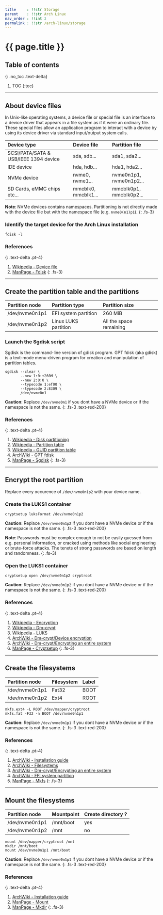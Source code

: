 ```yaml
---
title     : !!str Storage
parent    : !!str Arch Linux
nav_order : !!int 2
permalink : !!str /arch-linux/storage
---
```


# {{ page.title }}

## Table of contents
{: .no_toc .text-delta}

1. TOC
{:toc}

---

## About device files

In Unix-like operating systems, a device file or special file is an interface to a device driver that appears in a file system as if it were an ordinary file. These special files allow an application program to interact with a device by using its device driver via standard input/output system calls.

| Device type                           | Device file         | Partition file          |
| :------------------------------------ | :------------------ | :---------------------- |
| SCSI/PATA/SATA & USB/IEEE 1394 device | sda, sdb...         | sda1, sda2...           |
| IDE device                            | hda, hdb...         | hda1, hda2...           |
| NVMe device                           | nvme0, nvme1...     | nvme0n1p1, nvme0n1p2... |
| SD Cards, eMMC chips etc...           | mmcblk0, mmcblk1... | mmcblk0p1, mmcblk0p2... |

**Note**: NVMe devices contains namespaces. Partitioning is not directly made with the device file but with the namespace file (e.g. `nvme0(n1)p1`).
{: .fs-3}

### Identify the target device for the Arch Linux installation

```
fdisk -l
```

### References
{: .text-delta .pt-4}

1. [Wikipedia - Device file](https://en.wikipedia.org/wiki/Device_file)
1. [ManPage - Fdisk](https://jlk.fjfi.cvut.cz/arch/manpages/man/core/util-linux/fdisk.8.en)
{: .fs-3}

---

## Create the partition table and the partitions

| Partition node | Partition type       | Partition size          |
| :------------- | :------------------- | :---------------------- |
| /dev/nvme0n1p1 | EFI system partition | 260 MiB                 |
| /dev/nvme0n1p2 | Linux LUKS partition | All the space remaining |

### Launch the Sgdisk script

Sgdisk is the command-line version of gdisk program. GPT fdisk (aka gdisk) is a text-mode menu-driven program for creation and manipulation of partition tables.

```
sgdisk --clear \
       --new 1:0:+260M \
       --new 2:0:0 \
       --typecode 1:ef00 \
       --typecode 2:8309 \
       /dev/nvme0n1
```

**Caution**: Replace `/dev/nvme0n1` if you dont have a NVMe device or if the namespace is not the same.
{: .fs-3 .text-red-200}

### References
{: .text-delta .pt-4}

1. [Wikipedia - Disk partitioning](https://en.wikipedia.org/wiki/Disk_partitioning)
1. [Wikipedia - Partition table](https://en.wikipedia.org/wiki/Partition_table)
1. [Wikipedia - GUID partition table](https://en.wikipedia.org/wiki/GUID_Partition_Table)
1. [ArchWiki - GPT fdisk](https://wiki.archlinux.org/index.php/GPT_fdisk)
1. [ManPage - Sgdisk](https://jlk.fjfi.cvut.cz/arch/manpages/man/extra/gptfdisk/sgdisk.8.en)
{: .fs-3}

---

## Encrypt the root partition

Replace every occurence of `/dev/nvme0n1p2` with your device name.

### Create the LUKS1 container
```
cryptsetup luksFormat /dev/nvme0n1p2
```

**Caution**: Replace `/dev/nvme0n1p2` if you dont have a NVMe device or if the namespace is not the same.
{: .fs-3 .text-red-200}

**Note**: Passwords must be complex enough to not be easily guessed from e.g. personal information, or cracked using methods like social engineering or brute-force attacks. The tenets of strong passwords are based on length and randomness.
{: .fs-3}

### Open the LUKS1 container
```
cryptsetup open /dev/nvme0n1p2 cryptroot
```

**Caution**: Replace `/dev/nvme0n1p2` if you dont have a NVMe device or if the namespace is not the same.
{: .fs-3 .text-red-200}

### References
{: .text-delta .pt-4}

1. [Wikipedia - Encryption](https://en.wikipedia.org/wiki/Encryption)
1. [Wikipedia - Dm-crypt](https://en.wikipedia.org/wiki/Dm-crypt)
1. [Wikipedia - LUKS](https://en.wikipedia.org/wiki/Linux_Unified_Key_Setup)
1. [ArchWiki - Dm-crypt/Device encryption](https://wiki.archlinux.org/index.php/Dm-crypt/Device_encryption)
1. [ArchWiki - Dm-crypt/Encrypting an entire system](https://wiki.archlinux.org/index.php/Dm-crypt/Encrypting_an_entire_system)
1. [ManPage - Cryptsetup](https://jlk.fjfi.cvut.cz/arch/manpages/man/core/cryptsetup/cryptsetup.8.en)
{: .fs-3}

---

## Create the filesystems

| Partition node | Filesystem | Label |
| :------------- | :--------- | :---- |
| /dev/nvme0n1p1 | Fat32      | BOOT  |
| /dev/nvme0n1p2 | Ext4       | ROOT  |

```
mkfs.ext4 -L ROOT /dev/mapper/cryptroot
mkfs.fat -F32 -n BOOT /dev/nvme0n1p1
```

**Caution**: Replace `/dev/nvme0n1p1` if you dont have a NVMe device or if the namespace is not the same.
{: .fs-3 .text-red-200}

### References
{: .text-delta .pt-4}

1. [ArchWiki - Installation guide](https://wiki.archlinux.org/index.php/Installation_guide#Format_the_partitions)
1. [ArchWiki - Filesystems](https://wiki.archlinux.org/index.php/File_systems)
1. [ArchWiki - Dm-crypt/Encrypting an entire system](https://wiki.archlinux.org/index.php/Dm-crypt/Encrypting_an_entire_system)
1. [ArchWiki - EFI system partition](https://wiki.archlinux.org/index.php/EFI_system_partition)
1. [ManPage - Mkfs](https://jlk.fjfi.cvut.cz/arch/manpages/man/core/util-linux/mkfs.8.en)
{: .fs-3}

---

## Mount the filesystems

| Partition node | Mountpoint | Create directory ? |
| :------------- | :--------- | :----------------- |
| /dev/nvme0n1p1 | /mnt/boot  | yes                |
| /dev/nvme0n1p2 | /mnt       | no                 |

```
mount /dev/mapper/cryptroot /mnt
mkdir /mnt/boot
mount /dev/nvme0n1p1 /mnt/boot
```

**Caution**: Replace `/dev/nvme0n1p1` if you dont have a NVMe device or if the namespace is not the same.
{: .fs-3 .text-red-200}

### References
{: .text-delta .pt-4}

1. [ArchWiki - Installation guide](https://wiki.archlinux.org/index.php/Installation_guide#Mount_the_file_systems)
1. [ManPage - Mount](https://jlk.fjfi.cvut.cz/arch/manpages/man/core/man-pages/mount.2.en)
1. [ManPage - Mkdir](https://jlk.fjfi.cvut.cz/arch/manpages/man/core/coreutils/mkdir.1.en)
{: .fs-3}

